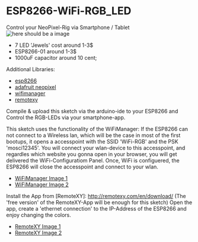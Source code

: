 # ESP8266-WiFi-RGB_LED
Control your NeoPixel-Rig via Smartphone / Tablet
![here should be a image](http://netz-weit.de/img_3072.jpg "ESP8266-01 with 7 RGB-LEDs hooked up")

* 7 LED 'Jewels' cost around 1-3$
* ESP8266-01  around 1-3$
* 1000uF capacitor around 10 cent;

Additional Libraries:
* [esp8266](https://github.com/icsom/ESP8266-WiFi-RGB_LED)
* [adafruit neopixel](https://learn.adafruit.com/adafruit-neopixel-uberguide/arduino-library-installation)
* [wifimanager](https://github.com/tzapu/WiFiManager)
* [remotexy](http://remotexy.com/en/help/how-install-library/)

Compile & upload this sketch via the arduino-ide to your ESP8266 and Control
the RGB-LEDs via your smartphone-app.

This sketch uses the functionality of the WiFiManager:
If the ESP8266 can not connect to a Wireless lan, which will be the case in most
of the first bootups, it opens a accesspoint with the
SSID 'WiFi-RGB' and the PSK 'mosci12345'.
You will connect your wlan-device to this accesspoint, and regardles which website
you gonna open in your browser, you will get delivered the WiFi-Configuratiom Panel.
Once, WiFi is configuered, the ESP8266 will close the accesspoint and connect to
your wlan.
* [WiFiManager Image 1](http://netz-weit.de/img_3088.png)
* [WiFiManager Image 2](http://netz-weit.de/img_3090.png)

Install the App from [RemoteXY]: http://remotexy.com/en/download/
(The 'free version' of the RemoteXY-App will be enough for this sketch)
Open the app, create a 'ethernet connection' to the IP-Address of the ESP8266
and enjoy changing the colors.
* [RemoteXY Image 1](http://netz-weit.de/img_3092.png)
* [RemoteXY Image 2](http://netz-weit.de/img_3085.png)
